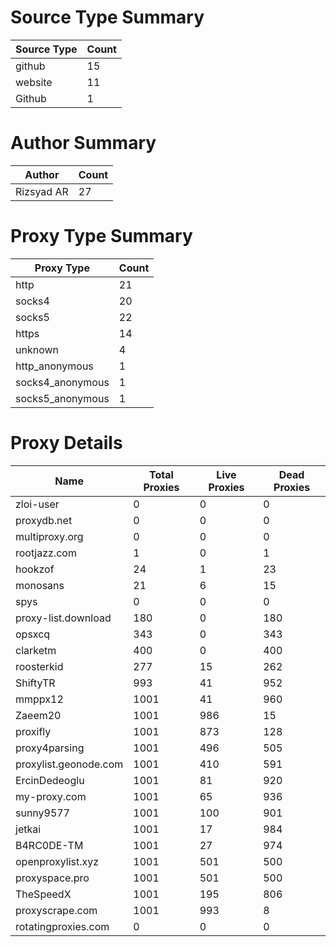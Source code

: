 # Source Type Summary

| Source Type | Count |
|-------------|-------|
| github | 15 |
| website | 11 |
| Github | 1 |


# Author Summary

| Author | Count |
|--------|-------|
| Rizsyad AR | 27 |


# Proxy Type Summary

| Proxy Type | Count |
|------------|-------|
| http | 21 |
| socks4 | 20 |
| socks5 | 22 |
| https | 14 |
| unknown | 4 |
| http_anonymous | 1 |
| socks4_anonymous | 1 |
| socks5_anonymous | 1 |


# Proxy Details

| Name | Total Proxies | Live Proxies | Dead Proxies |
|------|---------------|--------------|---------------|
| zloi-user | 0 | 0 | 0 |
| proxydb.net | 0 | 0 | 0 |
| multiproxy.org | 0 | 0 | 0 |
| rootjazz.com | 1 | 0 | 1 |
| hookzof | 24 | 1 | 23 |
| monosans | 21 | 6 | 15 |
| spys | 0 | 0 | 0 |
| proxy-list.download | 180 | 0 | 180 |
| opsxcq | 343 | 0 | 343 |
| clarketm | 400 | 0 | 400 |
| roosterkid | 277 | 15 | 262 |
| ShiftyTR | 993 | 41 | 952 |
| mmppx12 | 1001 | 41 | 960 |
| Zaeem20 | 1001 | 986 | 15 |
| proxifly | 1001 | 873 | 128 |
| proxy4parsing | 1001 | 496 | 505 |
| proxylist.geonode.com | 1001 | 410 | 591 |
| ErcinDedeoglu | 1001 | 81 | 920 |
| my-proxy.com | 1001 | 65 | 936 |
| sunny9577 | 1001 | 100 | 901 |
| jetkai | 1001 | 17 | 984 |
| B4RC0DE-TM | 1001 | 27 | 974 |
| openproxylist.xyz | 1001 | 501 | 500 |
| proxyspace.pro | 1001 | 501 | 500 |
| TheSpeedX | 1001 | 195 | 806 |
| proxyscrape.com | 1001 | 993 | 8 |
| rotatingproxies.com | 0 | 0 | 0 |
